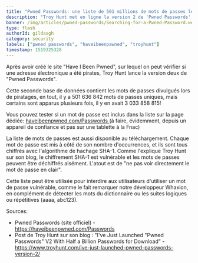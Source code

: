 ```yaml
---
title: "Pwned Passwords: une liste de 501 millions de mots de passes leakés"
description: "Troy Hunt met en ligne la version 2 de 'Pwned Passwords', une liste des mots de passes publiés lors de différents hacks"
banner: /img/articles/pwned-passwords/Searching-for-a-Pwned-Password.webp
type: flash
authorId: gildasgh
category: security
labels: ["pwned passwords", "haveibeenpawned", "troyhunt"]
timestamp: 1519325328
---
```


Après avoir créé le site "Have I Been Pwned", sur lequel on peut vérifier si une adresse électronique a été pirates, Troy Hunt lance la version deux de "Pwned Passwords".

 Cette seconde base de données contient les mots de passes divulgués lors de piratages, en tout, il y a 501 636 842 mots de passes uniques, mais certains sont apparus plusieurs fois, il y en avait 3 033 858 815!

 Vous pouvez tester si un mot de passe est inclus dans la liste sur la page dédiée: [haveibeenpwned.com/Passwords ](https://haveibeenpwned.com/Passwords)(à faire, évidemment, depuis un appareil de confiance et pas sur une tablette à la Fnac)

 La liste de mots de passes est aussi disponible au téléchargement. Chaque mot de passe est mis à côté de son nombre d'occurrences, et ils sont tous chiffrés avec l'algorithme de hachage SHA-1. Comme l'explique Troy Hunt sur son blog, le chiffrement SHA-1 est vulnérable et les mots de passes peuvent être déchiffrés aisément. L'atout est de "ne pas voir directement le mot de passe en clair".

 Cette liste peut être utilisée pour interdire aux utilisateurs d'utiliser un mot de passe vulnérable, comme le fait remarquer notre développeur Whaxion, en complément de détecter les mots du dictionnaire ou les suites logiques ou répétitives (aaaa, abc123).

  

 Sources:

  * Pwned Passwords (site officiel) - <https://haveibeenpwned.com/Passwords>
 * Post de Troy Hunt sur son blog : "I've Just Launched "Pwned Passwords" V2 With Half a Billion Passwords for Download" - <https://www.troyhunt.com/ive-just-launched-pwned-passwords-version-2/>
  
